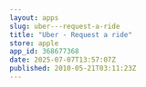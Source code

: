 ```yaml
---
layout: apps
slug: uber---request-a-ride
title: "Uber - Request a ride"
store: apple
app_id: 368677368
date: 2025-07-07T13:57:07Z
published: 2010-05-21T03:11:23Z
---
```

